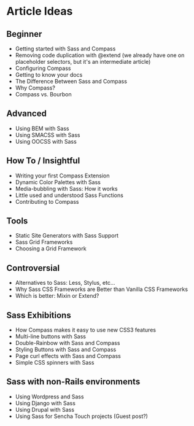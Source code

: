 Article Ideas
==============

## Beginner

* Getting started with Sass and Compass
* Removing code duplication with @extend (we already have one on placeholder selectors, but it's an intermediate article)
* Configuring Compass
* Getting to know your docs
* The Difference Between Sass and Compass
* Why Compass?
* Compass vs. Bourbon

## Advanced

* Using BEM with Sass
* Using SMACSS with Sass
* Using OOCSS with Sass

## How To / Insightful

* Writing your first Compass Extension
* Dynamic Color Palettes with Sass
* Media-bubbling with Sass: How it works
* Little used and understood Sass Functions
* Contributing to Compass

## Tools

* Static Site Generators with Sass Support
* Sass Grid Frameworks
* Choosing a Grid Framework

## Controversial

* Alternatives to Sass: Less, Stylus, etc...
* Why Sass CSS Frameworks are Better than Vanilla CSS Frameworks
* Which is better: Mixin or Extend?

## Sass Exhibitions

* How Compass makes it easy to use new CSS3 features
* Multi-line buttons with Sass
* Double-Rainbow with Sass and Compass
* Styling Buttons with Sass and Compass
* Page curl effects with Sass and Compass
* Simple CSS spinners with Sass

## Sass with non-Rails environments

* Using Wordpress and Sass
* Using Django with Sass
* Using Drupal with Sass
* Using Sass for Sencha Touch projects (Guest post?)
